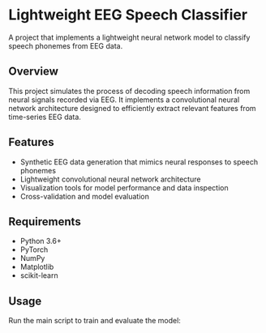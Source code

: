 # Lightweight EEG Speech Classifier

A project that implements a lightweight neural network model to classify speech phonemes from EEG data.

## Overview

This project simulates the process of decoding speech information from neural signals recorded via EEG. It implements a convolutional neural network architecture designed to efficiently extract relevant features from time-series EEG data.

## Features

- Synthetic EEG data generation that mimics neural responses to speech phonemes
- Lightweight convolutional neural network architecture
- Visualization tools for model performance and data inspection
- Cross-validation and model evaluation

## Requirements

- Python 3.6+
- PyTorch
- NumPy
- Matplotlib
- scikit-learn

## Usage

Run the main script to train and evaluate the model:

